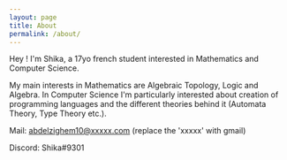 ```yaml
---
layout: page
title: About
permalink: /about/
---
```

Hey ! I'm Shika, a 17yo french student interested in Mathematics and Computer Science.

My main interests in Mathematics are Algebraic Topology, Logic and Algebra. In Computer Science I'm particularly interested about creation of programming languages and the different theories behind it (Automata Theory, Type Theory etc.). 

Mail: abdelzighem10@xxxxx.com (replace the 'xxxxx' with gmail)

Discord: Shika#9301
